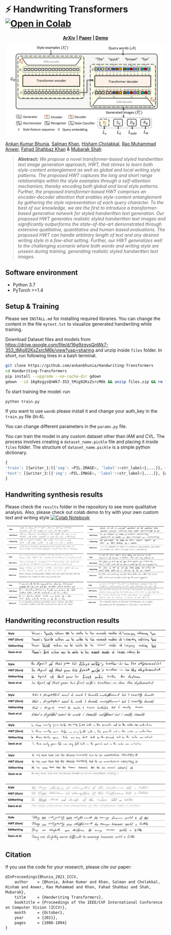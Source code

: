 # :zap: Handwriting Transformers  [![Open in Colab](https://colab.research.google.com/assets/colab-badge.svg)](https://colab.research.google.com/github/ankanbhunia/Handwriting-Transformers/blob/main/demo.ipynb)
<!-- 
[arXiv](https://arxiv.org/abs/2112.10752) | [paper](https://openaccess.thecvf.com/content/ICCV2021/papers/Bhunia_Handwriting_Transformers_ICCV_2021_paper.pdf) | [demo](https://colab.research.google.com/github/ankanbhunia/Handwriting-Transformers/blob/main/demo.ipynb) | [BibTeX](#bibtex)
  -->
 <p align='center'>
  <b>
    <a href="https://arxiv.org/abs/2112.10752">ArXiv</a>
    | 
    <a href="https://openaccess.thecvf.com/content/ICCV2021/papers/Bhunia_Handwriting_Transformers_ICCV_2021_paper.pdf">Paper</a>
    | 
    <a href="https://colab.research.google.com/github/ankanbhunia/Handwriting-Transformers/blob/main/demo.ipynb">Demo</a>
  </b>
</p> 

 
 <p align="center">
<img src=Figures/mainfigure.jpg width="500"/>
</p>

<!-- 
<img src="Figures/Result.gif" width="800"/>
 -->
 
[Ankan Kumar Bhunia](https://scholar.google.com/citations?user=2leAc3AAAAAJ&hl=en),
[Salman Khan](https://scholar.google.com/citations?user=M59O9lkAAAAJ&hl=en),
[Hisham Cholakkal](https://scholar.google.com/citations?user=bZ3YBRcAAAAJ&hl=en), 
[Rao Muhammad Anwer](https://scholar.google.fi/citations?user=_KlvMVoAAAAJ&hl=en),
[Fahad Shahbaz Khan](https://scholar.google.ch/citations?user=zvaeYnUAAAAJ&hl=en&oi=ao) &
[Mubarak Shah](https://scholar.google.com/citations?user=p8gsO3gAAAAJ&hl=en)


> **Abstract:** 
>*We propose a novel transformer-based styled handwritten text image generation approach, HWT, that strives to learn both style-content entanglement as well as global and local writing style patterns. The proposed HWT captures the long and short range  relationships within the style examples through a self-attention mechanism, thereby encoding both global and local style patterns. Further, the proposed transformer-based HWT comprises an encoder-decoder attention that enables style-content entanglement by gathering the style representation of each query character. To the best of our knowledge, we are the first to introduce a transformer-based generative network for styled handwritten text generation. Our proposed HWT generates realistic styled handwritten text images and significantly outperforms the state-of-the-art demonstrated through extensive qualitative, quantitative and human-based evaluations. The proposed HWT can handle arbitrary length of text and any desired writing style in a few-shot setting. Further, our HWT generalizes well to the challenging scenario where both words and writing style are unseen during training, generating realistic styled handwritten text images.* 


## Software environment

- Python 3.7
- PyTorch >=1.4

## Setup & Training

Please see ```INSTALL.md``` for installing required libraries. You can change the content in the file ```mytext.txt``` to visualize generated handwriting while training.   


Download Dataset files and models from https://drive.google.com/file/d/16g9zgysQnWk7-353_tMig92KsZsrcM6k/view?usp=sharing and unzip inside ```files``` folder. In short, run following lines in a bash terminal. 

```bash
git clone https://github.com/ankanbhunia/Handwriting-Transformers
cd Handwriting-Transformers
pip install --upgrade --no-cache-dir gdown
gdown --id 16g9zgysQnWk7-353_tMig92KsZsrcM6k && unzip files.zip && rm files.zip
```

To start training the model: run

```
python train.py
```

If you want to use ```wandb``` please install it and change your auth_key in the ```train.py``` file (ln:4). 

You can change different parameters in the ```params.py``` file.

You can train the model in any custom dataset other than IAM and CVL. The process involves creating a ```dataset_name.pickle``` file and placing it inside ```files``` folder. The structure of ```dataset_name.pickle``` is a simple python dictionary. 

```python
{
'train': [{writer_1:[{'img': <PIL.IMAGE>, 'label':<str_label>},...]}, {writer_2:[{'img': <PIL.IMAGE>, 'label':<str_label>},...]},...], 
'test': [{writer_3:[{'img': <PIL.IMAGE>, 'label':<str_label>},...]}, {writer_4:[{'img': <PIL.IMAGE>, 'label':<str_label>},...]},...], 
}
```

## Handwriting synthesis results

Please check the ```results``` folder in the repository to see more qualitative analysis. Also, please check out colab demo to try with your own custom text and writing style [![Colab Notebook](https://colab.research.google.com/assets/colab-badge.svg)](https://colab.research.google.com/github/ankanbhunia/Handwriting-Transformers/blob/main/demo.ipynb)

 <p align="center">
<img src=Figures/qualresult.jpg width="1000"/>
</p>

## Handwriting reconstruction results

 <p align="center">
<img src=Figures/recons2.jpg width="600"/>
</p>

<!-- 
<img src="Figures/result.jpg" >

<img src="Figures/recons2.jpg" >
 -->
## Citation

If you use the code for your research, please cite our paper:

```
@InProceedings{Bhunia_2021_ICCV,
    author    = {Bhunia, Ankan Kumar and Khan, Salman and Cholakkal, Hisham and Anwer, Rao Muhammad and Khan, Fahad Shahbaz and Shah, Mubarak},
    title     = {Handwriting Transformers},
    booktitle = {Proceedings of the IEEE/CVF International Conference on Computer Vision (ICCV)},
    month     = {October},
    year      = {2021},
    pages     = {1086-1094}
}
```

